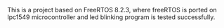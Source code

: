 This is a project based on FreeRTOS 8.2.3, where freeRTOS is ported on lpc1549 microcontroller and led blinking program is tested successfully.
